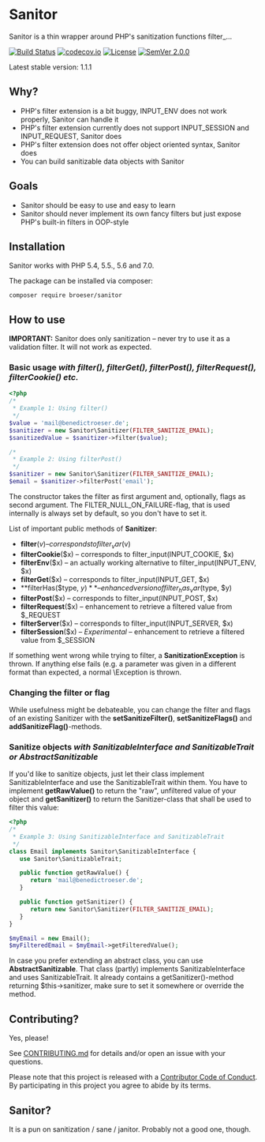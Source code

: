 # Sanitor
Sanitor is a thin wrapper around PHP's sanitization functions filter_…

[![Build Status](https://travis-ci.org/broeser/sanitor.svg?branch=master)](https://travis-ci.org/broeser/sanitor)
[![codecov.io](https://codecov.io/github/broeser/sanitor/coverage.svg?branch=master)](https://codecov.io/github/broeser/sanitor?branch=master)
[![License](http://img.shields.io/:license-mit-blue.svg)](http://mit-license.org)
[![SemVer 2.0.0](https://img.shields.io/badge/semver-2.0.0-blue.svg)](http://semver.org/spec/v2.0.0.html)

Latest stable version: 1.1.1

## Why?

- PHP's filter extension is a bit buggy, INPUT_ENV does not work properly, Sanitor can handle it
- PHP's filter extension currently does not support INPUT_SESSION and INPUT_REQUEST, Sanitor does
- PHP's filter extension does not offer object oriented syntax, Sanitor does
- You can build sanitizable data objects with Sanitor

## Goals

- Sanitor should be easy to use and easy to learn
- Sanitor should never implement its own fancy filters but just expose PHP's 
  built-in filters in OOP-style

## Installation

Sanitor works with PHP 5.4, 5.5., 5.6 and 7.0.

The package can be installed via composer:

``composer require broeser/sanitor``

## How to use

**IMPORTANT:** Sanitor does only sanitization – never try to use it as a
validation filter. It will not work as expected.

### Basic usage _with filter(), filterGet(), filterPost(), filterRequest(), filterCookie() etc._

```PHP
<?php
/*
 * Example 1: Using filter()
 */
$value = 'mail@benedictroeser.de';
$sanitizer = new Sanitor\Sanitizer(FILTER_SANITIZE_EMAIL);
$sanitizedValue = $sanitizer->filter($value);

/*
 * Example 2: Using filterPost()
 */
$sanitizer = new Sanitor\Sanitizer(FILTER_SANITIZE_EMAIL);
$email = $sanitizer->filterPost('email');
```

The constructor takes the filter as first argument and, optionally, flags as
second argument. The FILTER_NULL_ON_FAILURE-flag, that is used internally is 
always set by default, so you don't have to set it.

List of important public methods of **Sanitizer**:

- **filter**($v) – corresponds to filter_var($v)
- **filterCookie**($x) – corresponds to filter_input(INPUT_COOKIE, $x)
- **filterEnv**($x) – an actually working alternative to filter_input(INPUT_ENV, $x)
- **filterGet**($x) – corresponds to filter_input(INPUT_GET, $x)
- **filterHas($type, $y)** – enhanced version of filter_has_var($type, $y)
- **filterPost**($x) – corresponds to filter_input(INPUT_POST, $x)
- **filterRequest**($x) – enhancement to retrieve a filtered value from $_REQUEST
- **filterServer**($x) – corresponds to filter_input(INPUT_SERVER, $x)
- **filterSession**($x) – _Experimental_ – enhancement to retrieve a filtered value from $_SESSION

If something went wrong while trying to filter, a **SanitizationException** is 
thrown. If anything else fails (e.g. a parameter was given in a different format
than expected, a normal \Exception is thrown.

### Changing the filter or flag

While usefulness might be debateable, you can change the filter and flags of an
existing Sanitizer with the **setSanitizeFilter()**, **setSanitizeFlags()** and
**addSanitizeFlag()**-methods.

### Sanitize objects _with SanitizableInterface and SanitizableTrait or AbstractSanitizable_

If you'd like to sanitize objects, just let their class implement 
SanitizableInterface and use the SanitizableTrait within them. You have to 
implement **getRawValue()** to return the "raw", unfiltered value of your 
object and **getSanitizer()** to return the Sanitizer-class that shall be used 
to filter this value:

```PHP
<?php
/*
 * Example 3: Using SanitizableInterface and SanitizableTrait
 */
class Email implements Sanitor\SanitizableInterface {
   use Sanitor\SanitizableTrait;

   public function getRawValue() {
      return 'mail@benedictroeser.de';
   }

   public function getSanitizer() {
      return new Sanitor\Sanitizer(FILTER_SANITIZE_EMAIL);
   }
}

$myEmail = new Email();
$myFilteredEmail = $myEmail->getFilteredValue();

```

In case you prefer extending an abstract class, you can use 
**AbstractSanitizable**. That class (partly) implements SanitizableInterface and
uses SanitizableTrait. It already contains a getSanitizer()-method returning 
$this->sanitizer, make sure to set it somewhere or override the method.

## Contributing?

Yes, please!

See [CONTRIBUTING.md](CONTRIBUTING.md) for details and/or open an issue with your questions.

Please note that this project is released with a [Contributor Code of Conduct](CODE_OF_CONDUCT.md). 
By participating in this project you agree to abide by its terms.


## Sanitor?

It is a pun on sanitization / sane / janitor. Probably not a good one, though.